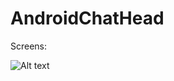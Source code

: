 # AndroidChatHead



Screens:

![Alt text](/../screenshots/screenshots/unnamed.jpg?raw=true "Chat Head Example")
